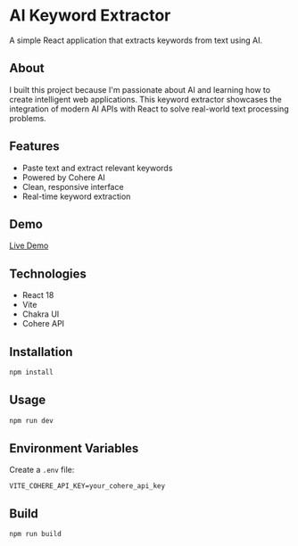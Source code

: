 # AI Keyword Extractor

A simple React application that extracts keywords from text using AI.

## About

I built this project because I'm passionate about AI and learning how to create intelligent web applications. This keyword extractor showcases the integration of modern AI APIs with React to solve real-world text processing problems.

## Features

- Paste text and extract relevant keywords
- Powered by Cohere AI
- Clean, responsive interface
- Real-time keyword extraction

## Demo

[Live Demo](https://ai-keyword-extractor-react.netlify.app/)

## Technologies

- React 18
- Vite
- Chakra UI
- Cohere API

## Installation

```bash
npm install
```

## Usage

```bash
npm run dev
```

## Environment Variables

Create a `.env` file:

```
VITE_COHERE_API_KEY=your_cohere_api_key
```

## Build

```bash
npm run build
```
